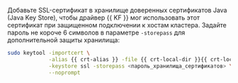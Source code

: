Добавьте SSL-сертификат в хранилище доверенных сертификатов Java (Java Key Store), чтобы драйвер {{ KF }} мог использовать этот сертификат при защищенном подключении к хостам кластера. Задайте пароль не короче 6 символов в параметре `-storepass` для дополнительной защиты хранилища:

```bash
sudo keytool -importcert \
             -alias {{ crt-alias }} -file {{ crt-local-dir }}{{ crt-local-file }} \
             -keystore ssl -storepass <пароль_хранилища_сертификатов> \
             --noprompt
```
